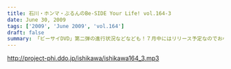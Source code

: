 ```yaml
---
title: 石川・ホンマ・ぶるんのBe-SIDE Your Life! vol.164-3
date: June 30, 2009
tags: ['2009', 'June 2009', 'vol.164']
draft: false
summary: 「ビーサイDVD」第二弾の進行状況などなども！７月中にはリリース予定なのでお小遣いためて待っていてもらいたいです！別枠ロケなんかも実行していますよ～～～NAMAE
---
```


http://project-phi.ddo.jp/ishikawa/ishikawa164_3.mp3